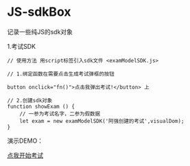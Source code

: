 # JS-sdkBox
记录一些纯JS的sdk对象

1.考试SDK
```
// 使用方法 用script标签引入sdk文件 <examModelSDK.js>

// 1.绑定函数在需要点击生成考试弹框的按钮

button onclick="fn()">点击我弹出考试!</button> 上

// 2.创建sdk对象
function showExam () {
    // 一参为考试名字，二参为假数据
    let exam = new examModelSDK('阿强创建的考试',visualDom);
}
```
演示DEMO：

<a href="./index.html">点我开始考试</a>
